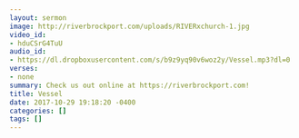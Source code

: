 ```yaml
---
layout: sermon
image: http://riverbrockport.com/uploads/RIVERxchurch-1.jpg
video_id:
- hduCSrG4TuU
audio_id:
- https://dl.dropboxusercontent.com/s/b9z9yq90v6woz2y/Vessel.mp3?dl=0
verses:
- none
summary: Check us out online at https://riverbrockport.com!
title: Vessel
date: 2017-10-29 19:18:20 -0400
categories: []
tags: []
---
```

